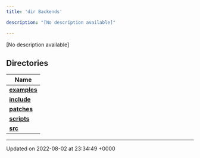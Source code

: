 ```yaml
---
title: 'dir Backends'

description: "[No description available]"

---
```







[No description available]

## Directories

| Name           |
| -------------- |
| **[examples](/documentation/code/colliderbit_development/files/dir_fd42a26dfd45720795ea78af8b797244/#dir-examples)**  |
| **[include](/documentation/code/colliderbit_development/files/dir_fff6544e2674f6c237f54e08cc1ccab4/#dir-include)**  |
| **[patches](/documentation/code/colliderbit_development/files/dir_ce9c4c189a44d94cd4ce7dd1c6bca64b/#dir-patches)**  |
| **[scripts](/documentation/code/colliderbit_development/files/dir_844c768eef53abfe888ab2eb544709b6/#dir-scripts)**  |
| **[src](/documentation/code/colliderbit_development/files/dir_01bedd8e8802aa37dbcedab696961d56/#dir-src)**  |






-------------------------------

Updated on 2022-08-02 at 23:34:49 +0000
